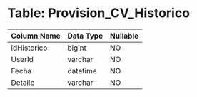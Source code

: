 # Table: Provision_CV_Historico

| Column Name | Data Type | Nullable |
|-------------|-----------|----------|
| idHistorico | bigint | NO |
| UserId | varchar | NO |
| Fecha | datetime | NO |
| Detalle | varchar | NO |
